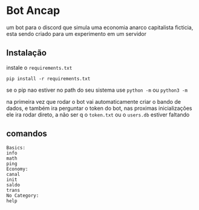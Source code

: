 # Bot Ancap

um bot para o discord que simula uma economia anarco capitalista ficticia, esta sendo criado para um experimento em um servidor

## Instalação

instale o `requirements.txt`

```shell
pip install -r requirements.txt
```

se o pip nao estiver no path do seu sistema use `python -m` ou `python3 -m`

na primeira vez que rodar o bot vai automaticamente criar o bando de dados, e também ira perguntar o token do bot, nas proximas inicializações ele ira rodar direto, a não ser q o `token.txt` ou o `users.db` estiver faltando

## comandos

```
Basics:
info  
math  
ping  
Economy:
canal
init  
saldo
trans
No Category:
help
```
